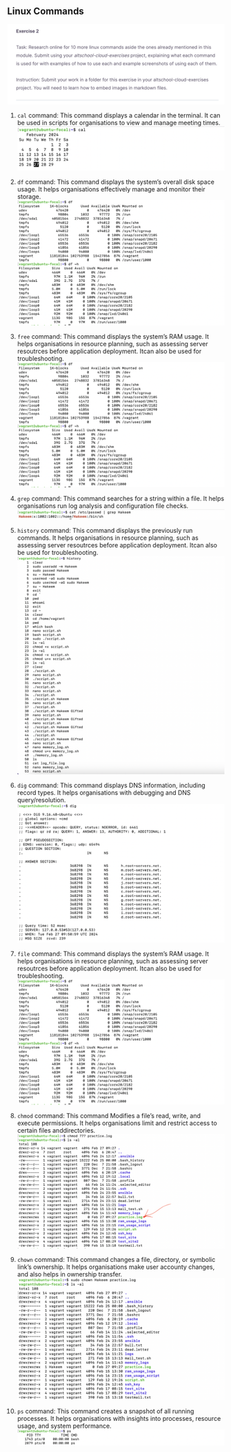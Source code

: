 ## Linux Commands

![exercise task](<images/Screenshot 2024-02-27 at 11.05.30.png>)

1. `cal` command:
    This command displays a calendar in the terminal. It can be used in scripts for organisations to view and manage meeting times.
    ![cal command](<images/Screenshot 2024-02-27 at 10.53.01.png>)

2.  `df` command:
    This command displays the system’s overall disk space usage. It helps organisations effectively manage and monitor their storage.
    ![Alt text](<images/Screenshot 2024-02-27 at 10.48.42.png>)

3.  `free` command:
    This command displays the system’s RAM usage. It helps organisations in resource planning, such as assessing server resoutrces before application deployment. Itcan also be used for troubleshooting.
    ![free command](<images/Screenshot 2024-02-27 at 10.48.42.png>)

4.  `grep` command:
    This command searches for a string within a file. It helps organisations run log analysis and configuration file checks.
    ![grep command](<images/Screenshot 2024-02-27 at 10.56.15.png>)

5.  `history` command:
    This command displays the previously run commands. It helps organisations in resource planning, such as assessing server resoutrces before application deployment. Itcan also be used for troubleshooting.
    ![history command](<images/Screenshot 2024-02-27 at 10.52.02.png>)

6.  `dig` command:
    This command displays DNS information, including record types. It helps organisations with debugging and DNS query/resolution.
    ![dig command](<images/Screenshot 2024-02-27 at 10.51.21.png>)

7.  `file` command:
    This command displays the system’s RAM usage. It helps organisations in resource planning, such as assessing server resoutrces before application deployment. Itcan also be used for troubleshooting.
    ![file commandt](<images/Screenshot 2024-02-27 at 10.48.42.png>)

8.  `chmod` command:
    This command Modifies a file’s read, write, and execute permissions. It helps organisations limit and restrict access to certain files anddirectories.
    ![chmod command](<images/Screenshot 2024-02-27 at 10.44.55.png>)

9.  `chown` command:
    This command changes a file, directory, or symbolic link’s ownership. It helps organisations make user accounty changes, and also helps in ownership transfer.
    ![Alt text](<images/Screenshot 2024-02-27 at 10.46.41.png>)

10.  `ps` command:
    This command creates a snapshot of all running processes. It helps organisations with insights into processes, resource usage, and system performance.
    ![Alt text](<images/Screenshot 2024-02-27 at 10.43.13.png>)